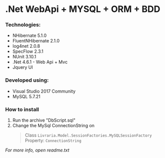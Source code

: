 # .Net WebApi + MYSQL + ORM + BDD

### Technologies:

* NHibernate 5.1.0
* FluentNHibernate 2.1.0
* log4net 2.0.8
* SpecFlow 2.3.1
* NUnit 3.10.1
* .Net 4.6.1 - Web Api + Mvc
* Jquery UI

### Developed using:
* Visual Studio 2017 Community
* MySQL 5.7.21

### How to install

1. Run the archive "DbScript.sql"
2. Change the MySql ConnectionString on 
	> Class ```Livraria.Model.SessionFactories.MySQLSessionFactory```
	> Property:  ```ConnectionString```

*For more info, open readme.txt*
